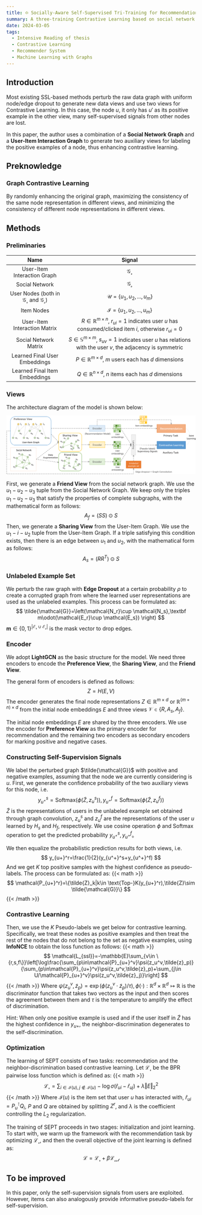 ```yaml
---
title: ፨ Socially-Aware Self-Supervised Tri-Training for Recommendation
summary: A three-training Contrastive Learning based on social network assistance
date: 2024-03-05
tags:
  - Intensive Reading of thesis
  - Contrastive Learning
  - Recommender System
  - Machine Learning with Graphs
---
```


## Introduction

Most existing SSL-based methods perturb the raw data graph with uniform node/edge dropout to generate new data views and use two views for Contrastive Learning. In this case, the node $u$, it only has $u'$ as its positive example in the other view, many self-supervised signals from other nodes are lost. 

In this paper, the author uses a combination of a **Social Network Graph** and a **User-Item Interaction Graph** to generate two auxiliary views for labeling the positive examples of a node, thus enhancing contrastive learning.

## Preknowledge

### Graph Contrastive Learning

By randomly enhancing the original graph, maximizing the consistency of the same node representation in different views, and minimizing the consistency of different node representations in different views.

## Methods

### Preliminaries

|                           Name                           |                            Signal                            |
| :------------------------------------------------------: | :----------------------------------------------------------: |
|               User-Item Interaction Graph                |                       $\mathcal{G_r}$                        |
|                      Social Network                      |                       $\mathcal{G_s}$                        |
| User Nodes (both in $\mathcal{G_r}$ and $\mathcal{G_s}$) |              $\mathcal{U}=\{u_1,u_2,...,u_m\}$               |
|                        Item Nodes                        |              $\mathcal{I}=\{u_1,u_2,...,u_m\}$               |
|               User-Item Interaction Matrix               | $R\in \mathbb{R}^{m\times n}$, $r_{ui}=1$ indicates user $u$ has consumed/clicked item $i$, otherwise $r_{ui}=0$ |
|                  Social Network Matrix                   | $S\in \mathbb{S}^{m\times m}$, $s_{uv}=1$ indicates user $u$ has relations with the user $v$, the adjacency is symmetric |
|              Learned Final User Embeddings               | $P\in \mathbb{R}^{m\times d}$, $m$ users each has $d$ dimensions |
|              Learned Final Item Embeddings               | $Q\in \mathbb{R}^{n\times d}$, $n$ items each has $d$ dimensions |

### Views

The architecture diagram of the model is shown below:

![alt text](image1.png)

First, we generate a **Friend View** from the social network graph. We use the $u_1-u_2-u_3$ tuple from the Social Network Graph. We keep only the triples $u_1-u_2-u_3$ that satisfy the properties of complete subgraphs, with the mathematical form as follows:
$$
A_f=(SS)\odot S
$$
Then, we generate a **Sharing View** from the User-Item Graph. We use the $u_1-i-u_2$ tuple from the User-Item Graph. If a triple satisfying this condition exists, then there is an edge between $u_1$ and $u_2$, with the mathematical form as follows:
$$
A_s=(RR^T)\odot S
$$

### Unlabeled Example Set

We perturb the raw graph with **Edge Dropout** at a certain probability $\rho$ to create a corrupted graph from where the learned user representations are used as the unlabeled examples. This process can be formulated as:
$$
\tilde{\mathcal{G}}=\left(\mathcal{N_r}\cup \mathcal{N_s},\textbf m\odot(\mathcal{E_r}\cup \mathcal{E_s}) \right)
$$
$\textbf{m}\in\{0,1\}^{|\mathcal{E_r}\cup \mathcal{E_s}|}$ is the mask vector to drop edges.

### Encoder

We adopt **LightGCN** as the basic structure for the model. We need three encoders to encode the **Preference View**, the **Sharing View**, and the **Friend View**.

The general form of encoders is defined as follows:
$$
Z=H(E,V)
$$
The encoder generates the final node representations $Z\in \mathbb{R}^{m\times d} ~\text{or}~\mathbb{R}^{(m+n)\times d}$ from the initial node embeddings $E$ and three views $\mathcal{V}\in\{R,A_s,A_f\}$.

The initial node embeddings $E$ are shared by the three encoders. We use the encoder for **Preference View** as the primary encoder for recommendation and the remaining two encoders as secondary encoders for marking positive and negative cases.

### Constructing Self-Supervision Signals

We label the perturbed graph $\tilde{\mathcal{G}}$ with positive and negative examples, assuming that the node we are currently considering is $u$. First, we generate the confidence probability of the two auxiliary views for this node, i.e.
$$
y_{u^+}^s=\text{Softmax}(\phi(\tilde{Z},z_u^s)),y_{u^+}^f=\text{Softmax}(\phi(\tilde{Z},z_u^f))
$$
$\tilde{Z}$ is the representations of users in the unlabeled example set obtained through graph convolution, $z_u^s$ and $z_u^f$ are the representations of the user $u$ learned by $H_s$ and $H_f$, respectively. We use cosine operation $\phi$ and Softmax operation to get the predicted probability $y_{u^+}^s,y_{u^+}^f$。

We then equalize the probabilistic prediction results for both views, i.e.
$$
y_{u+}^r=\frac{1}{2}(y_{u^+}^s+y_{u^+}^f)
$$
And we get $K$ top positive samples with the highest confidence as pseudo-labels. The process can be formulated as:
{{< math >}}
$$
\mathcal{P_{u+}^r}=\{\tilde{Z}_k|k\in \text{Top-}K(y_{u+}^r),\tilde{Z}\sim \tilde{\mathcal{G}}\}
$$
{{< /math >}}

### Contrastive Learning

Then, we use the $K$ Pseudo-labels we get below for contrastive learning. Specifically, we treat these nodes as positive examples and then treat the rest of the nodes that do not belong to the set as negative examples, using **InfoNCE** to obtain the loss function as follows:
{{< math >}}
$$
\mathcal{L_{ssl}}=-\mathbb{E}\sum_{v\in \{r,s,f\}}\left[\log\frac{\sum_{p\in\mathcal{P}_{u+}^v}\psi(z_u^v,\tilde{z}_p)}{\sum_{p\in\mathcal{P}_{u+}^v}\psi(z_u^v,\tilde{z}_p)+\sum_{j\in U/\mathcal{P}_{u+}^v}\psi(z_u^v,\tilde{z}_j)}\right]
$$
{{< /math >}}
Where $\psi(z_u^v,\tilde{z}_p)=\exp(\phi(z_u^v\cdot \tilde{z}_p)/\tau),\phi(\cdot):\mathbb{R}^d\times \mathbb{R}^d\mapsto \mathbb{R}$ is the discriminator function that takes two vectors as the input and then scores the agreement between them and $\tau$ is the temperature to amplify the effect of discrimination.

Hint: When only one positive example is used and if the user itself in $\tilde Z$ has the highest confidence in $y_{u+}$, the neighbor-discrimination degenerates to the self-discrimination.

### Optimization

The learning of SEPT consists of two tasks: recommendation and the neighbor-discrimination based contrastive learning. Let $\mathcal{L_r}$ be the BPR pairwise loss function which is defined as:
{{< math >}}
$$
\mathcal{L_r}=\sum_{i\in \mathcal{I}(u),j\notin \mathcal{I}(u)}-\log\sigma(\hat{r}_{ui}-\hat{r}_{uj})+\lambda \Vert E\Vert_2^2
$$
{{< /math >}}
Where $\mathcal{I}(u)$ is the item set that user $u$ has interacted with, $\hat{r}_{ui}=P_u^\intercal Q_i$, $P$ and $Q$ are obtained by splitting $Z^r$, and $\lambda$ is the coefficient controlling the $L_2$ regularization.

The training of SEPT proceeds in two stages: initialization and joint learning. To start with, we warm up the framework with the recommendation task by optimizing $\mathcal{L_r}$, and then the overall objective of the joint learning is defined as:
$$
\mathcal{L}=\mathcal{L_r}+\beta \mathcal{L_{ssl}}
$$

## To be improved

In this paper, only the self-supervision signals from users are exploited. However, items can also analogously provide informative pseudo-labels for self-supervision.
